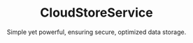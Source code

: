 <h1 align="center">CloudStoreService</h1>

<p align="center">Simple yet powerful, ensuring secure, optimized data storage.</p>
